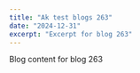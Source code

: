 ```yaml
---
title: "Ak test blogs 263"
date: "2024-12-31"
excerpt: "Excerpt for blog 263"
---
```


Blog content for blog 263